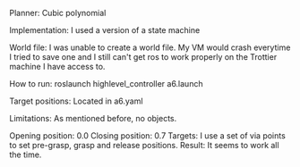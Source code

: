 Planner: Cubic polynomial

Implementation: I used a version of a state machine

World file: I was unable to create a world file. My VM would crash everytime I tried to save one and I still can't get ros to work properly on the Trottier machine I have access to.

How to run: roslaunch highlevel_controller a6.launch 

Target positions: Located in a6.yaml

Limitations: As mentioned before, no objects. 

Opening position: 0.0
Closing position: 0.7
Targets: I use a set of via points to set pre-grasp, grasp and release positions.
Result: It seems to work all the time. 